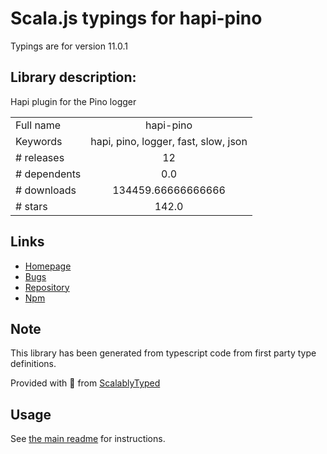 
# Scala.js typings for hapi-pino

Typings are for version 11.0.1

## Library description:
Hapi plugin for the Pino logger

|                    |                 |
| ------------------ | :-------------: |
| Full name          | hapi-pino |
| Keywords           | hapi, pino, logger, fast, slow, json |
| # releases         | 12 |
| # dependents       | 0.0 |
| # downloads        | 134459.66666666666 |
| # stars            | 142.0 |

## Links
- [Homepage](https://github.com/pinojs/hapi-pino#readme)
- [Bugs](https://github.com/pinojs/hapi-pino/issues)
- [Repository](https://github.com/pinojs/hapi-pino)
- [Npm](https://www.npmjs.com/package/hapi-pino)
    


## Note
This library has been generated from typescript code from first party type definitions.

Provided with :purple_heart: from [ScalablyTyped](https://github.com/oyvindberg/ScalablyTyped)

## Usage
See [the main readme](../../readme.md) for instructions.



